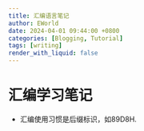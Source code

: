 ```yaml
---
title: 汇编语言笔记
author: EWorld
date: 2024-04-01 09:44:00 +0800
categories: [Blogging, Tutorial]
tags: [writing]
render_with_liquid: false
---
```

# 汇编学习笔记


- 汇编使用习惯是后缀标识，如89D8H.